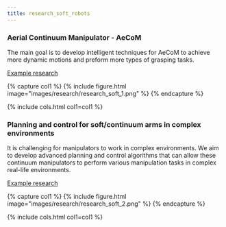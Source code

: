 ```yaml
---
title: research_soft_robots
---
```


### Aerial Continuum Manipulator - AeCoM

The main goal is to develop intelligent techniques for AeCoM to achieve more dynamic motions and preform more types of grasping tasks.


[Example research](https://www.youtube.com/watch?v=6yFvrTu7Gqw)

{% capture col1 %}
{%
  include figure.html
  image="images/research/research_soft_1.png"
%}
{% endcapture %}

{% include cols.html col1=col1 %}

 
### Planning and control for soft/continuum arms in complex environments

It is challenging for manipulators to work in complex environments. We aim to develop advanced planning and control algorithms that can allow these continuum manipulators to perform various manipulation tasks in complex real-life environments.


[Example research](https://www.youtube.com/watch?v=6yFvrTu7Gqw)

{% capture col1 %}
{%
  include figure.html
  image="images/research/research_soft_2.png"
%}
{% endcapture %}

{% include cols.html col1=col1 %}



 